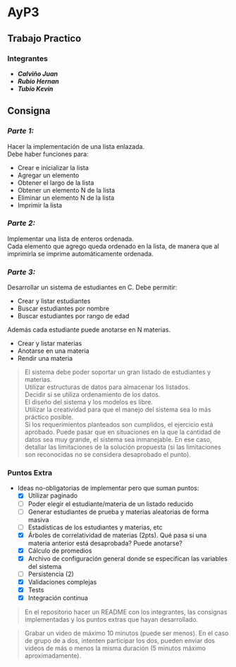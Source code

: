 # AyP3
## Trabajo Practico

### Integrantes
- ***Calviño Juan***
- ***Rubio Hernan***
- ***Tubio Kevin***

## Consigna
### *Parte 1:*
Hacer la implementación de una lista enlazada. \
Debe haber funciones para:
- Crear e inicializar la lista
- Agregar un elemento
- Obtener el largo de la lista
- Obtener un elemento N de la lista
- Eliminar un elemento N de la lista
- Imprimir la lista

### *Parte 2:* 
Implementar una lista de enteros ordenada. \
Cada elemento que agrego queda ordenado en la lista, de manera que al imprimirla se imprime automáticamente ordenada.

### *Parte 3:*
Desarrollar un sistema de estudiantes en C. Debe permitir:

* Crear y listar estudiantes
* Buscar estudiantes por nombre
* Buscar estudiantes por rango de edad

Además cada estudiante puede anotarse en N materias.

* Crear y listar materias
* Anotarse en una materia
* Rendir una materia

> El sistema debe poder soportar un gran listado de estudiantes y materias. \
  Utilizar estructuras de datos para almacenar los listados. \
  Decidir si se utiliza ordenamiento de los datos. \
  El diseño del sistema y los modelos es libre. \
  Utilizar la creatividad para que el manejo del sistema sea lo más práctico posible. \
  Si los requerimientos planteados son cumplidos, el ejercicio está aprobado. Puede pasar que en situaciones en la que la cantidad de datos sea muy grande, el sistema sea inmanejable. En ese caso, detallar las limitaciones de la solución propuesta (si las limitaciones son reconocidas no se considera desaprobado el punto).

### Puntos Extra

* Ideas no-obligatorias de implementar pero que suman puntos: 
  * [x] Utilizar paginado
  * [ ] Poder elegir el estudiante/materia de un listado reducido
  * [ ] Generar estudiantes de prueba y materias aleatorias de forma masiva
  * [ ] Estadísticas de los estudiantes y materias, etc
  * [x] Árboles de correlatividad de materias (2pts). Qué pasa si una materia anterior está desaprobada? Puede anotarse?
  * [x] Cálculo de promedios
  * [x] Archivo de configuración general donde se especifican las variables del sistema
  * [ ] Persistencia (2)
  * [x] Validaciones complejas
  * [x] Tests
  * [x] Integración continua

> En el repositorio hacer un README con los integrantes, las consignas implementadas y los puntos extras que hayan desarrollado.

> Grabar un video de máximo 10 minutos (puede ser menos). En el caso de grupo de a dos, intenten participar los dos, pueden enviar dos videos de más o menos la misma duración (5 minutos máximo aproximadamente).
